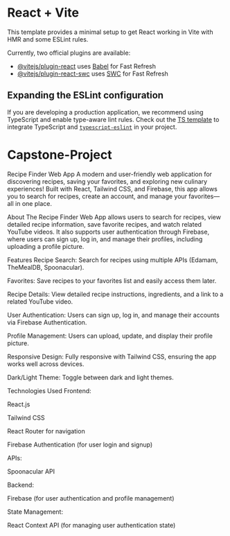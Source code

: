 # React + Vite

This template provides a minimal setup to get React working in Vite with HMR and some ESLint rules.

Currently, two official plugins are available:

- [@vitejs/plugin-react](https://github.com/vitejs/vite-plugin-react/blob/main/packages/plugin-react/README.md) uses [Babel](https://babeljs.io/) for Fast Refresh
- [@vitejs/plugin-react-swc](https://github.com/vitejs/vite-plugin-react-swc) uses [SWC](https://swc.rs/) for Fast Refresh

## Expanding the ESLint configuration

If you are developing a production application, we recommend using TypeScript and enable type-aware lint rules. Check out the [TS template](https://github.com/vitejs/vite/tree/main/packages/create-vite/template-react-ts) to integrate TypeScript and [`typescript-eslint`](https://typescript-eslint.io) in your project.

# Capstone-Project

Recipe Finder Web App
A modern and user-friendly web application for discovering recipes, saving your favorites, and exploring new culinary experiences! Built with React, Tailwind CSS, and Firebase, this app allows you to search for recipes, create an account, and manage your favorites—all in one place.


About
The Recipe Finder Web App allows users to search for recipes, view detailed recipe information, save favorite recipes, and watch related YouTube videos. It also supports user authentication through Firebase, where users can sign up, log in, and manage their profiles, including uploading a profile picture.

Features
Recipe Search: Search for recipes using multiple APIs (Edamam, TheMealDB, Spoonacular).

Favorites: Save recipes to your favorites list and easily access them later.

Recipe Details: View detailed recipe instructions, ingredients, and a link to a related YouTube video.

User Authentication: Users can sign up, log in, and manage their accounts via Firebase Authentication.

Profile Management: Users can upload, update, and display their profile picture.

Responsive Design: Fully responsive with Tailwind CSS, ensuring the app works well across devices.

Dark/Light Theme: Toggle between dark and light themes.

Technologies Used
Frontend:

React.js

Tailwind CSS

React Router for navigation

Firebase Authentication (for user login and signup)

APIs:

Spoonacular API

Backend:

Firebase (for user authentication and profile management)

State Management:

React Context API (for managing user authentication state)

